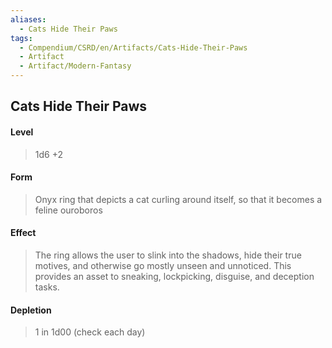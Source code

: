 ```yaml
---
aliases:
  - Cats Hide Their Paws
tags:
  - Compendium/CSRD/en/Artifacts/Cats-Hide-Their-Paws
  - Artifact
  - Artifact/Modern-Fantasy
---
```

  
    
## Cats Hide Their Paws  
#### Level   
>1d6 +2  
#### Form  
> Onyx ring that depicts a cat curling around itself, so that it becomes a feline ouroboros   
#### Effect  
> The ring allows the user to slink into the shadows, hide their true motives, and otherwise go mostly unseen and unnoticed. This provides an asset to sneaking, lockpicking, disguise, and deception tasks.   
#### Depletion   
>1 in 1d00 (check each day)  
  
  
